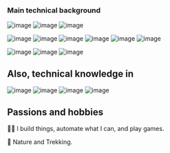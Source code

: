 ### Main technical background

![image](https://img.shields.io/badge/Typescript-0000ff?style=for-the-badge&logo=typescript&logoColor=white)
![image](https://img.shields.io/badge/Python-FFD43B?style=for-the-badge&logo=python&logoColor=blu)
![image](https://img.shields.io/badge/node.js-339933?style=for-the-badge&logo=Node.js&logoColor=white)


![image](https://img.shields.io/badge/Terraform-7B42BC?style=for-the-badge&logo=terraform&logoColor=white)
![image](https://img.shields.io/badge/Docker-2CA5E0?style=for-the-badge&logo=docker&logoColor=white)
![image](https://img.shields.io/badge/Kubernetes-326CE5?style=for-the-badge&logo=Kubernetes&logoColor=white)
![image](https://img.shields.io/badge/Azure-0078D7?style=for-the-badge&logo=azure-devops&logoColor=white)
![image](https://img.shields.io/badge/DevOps-000000?style=for-the-badge&logo=azure-devops&logoColor=white)
![image](https://img.shields.io/badge/PYTEST-ADD8E6?style=for-the-badge&logo=azure-devops&logoColor=white)

![image](https://img.shields.io/badge/Linux-FCC624?style=for-the-badge&logo=linux&logoColor=black)
![image](https://img.shields.io/badge/GIT-E44C30?style=for-the-badge&logo=git&logoColor=white)
![image](https://img.shields.io/badge/Shell_Script-121011?style=for-the-badge&logo=gnu-bash&logoColor=white)

## Also, technical knowledge in

![image](https://img.shields.io/badge/C-00599C?style=for-the-badge&logo)
![image](https://img.shields.io/badge/Spring%20Boot-6DB33F?style=for-the-badge&logo=springboot&logoColor=white)
![image](https://img.shields.io/badge/Angular-DD0031?style=for-the-badge&logo=angular&logoColor=white)
![image](https://img.shields.io/badge/Tailwind_CSS-grey?style=for-the-badge&logo=tailwind-css&logoColor=38B2AC)


## Passions and hobbies

👨‍💻 I build things, automate what I can, and play games.

🌲 Nature and Trekking.
